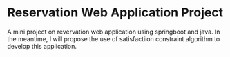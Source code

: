 # Reservation Web Application Project
A mini project on revervation web application using springboot and java.
In the meantime, I will propose the use of satisfactiion constraint algorithm to develop this application.
